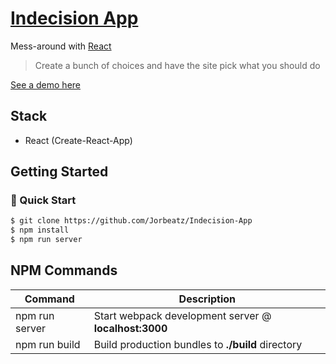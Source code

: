 # [Indecision App](https://github.com/Jorbeatz/Indecision-App)

Mess-around with [React](https://reactjs.org/)

> Create a bunch of choices and have the site pick what you should do

[See a demo here]()

## Stack

- React (Create-React-App)

## Getting Started

### 🚀 Quick Start

```bash
$ git clone https://github.com/Jorbeatz/Indecision-App
$ npm install
$ npm run server
```

## NPM Commands

| Command        | Description                                           |
| -------------- | ----------------------------------------------------- |
| npm run server | Start webpack development server @ **localhost:3000** |
| npm run build  | Build production bundles to **./build** directory     |
